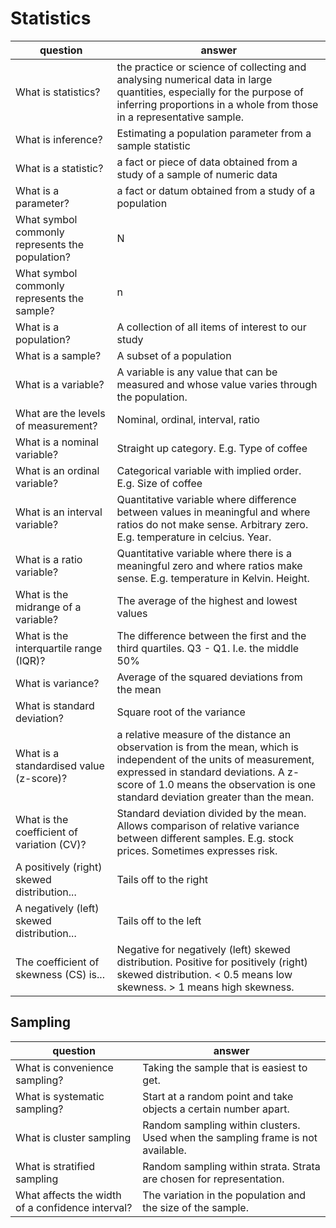 Statistics
==========

| question | answer |
| ----- | ------ |
| What is statistics? | the practice or science of collecting and analysing numerical data in large quantities, especially for the purpose of inferring proportions in a whole from those in a representative sample. |
| What is inference? | Estimating a population parameter from a sample statistic |
| What is a statistic? | a fact or piece of data obtained from a study of a sample of numeric data |
| What is a parameter? | a fact or datum obtained from a study of a population |  
| What symbol commonly represents the population? | N |
| What symbol commonly represents the sample? | n |
| What is a population? | A collection of all items of interest to our study |
| What is a sample? | A subset of a population |
| What is a variable? | A variable is any value that can be measured and whose value varies through the population. |
| What are the levels of measurement? | Nominal, ordinal, interval, ratio |
| What is a nominal variable? | Straight up category. E.g. Type of coffee |
| What is an ordinal variable? | Categorical variable with implied order. E.g. Size of coffee |
| What is an interval variable? | Quantitative variable where difference between values in meaningful and where ratios do not make sense. Arbitrary zero. E.g. temperature in celcius. Year. |
| What is a ratio variable? | Quantitative variable where there is a meaningful zero and where ratios make sense. E.g. temperature in Kelvin. Height. |
| What is the midrange of a variable? | The average of the highest and lowest values |
| What is the interquartile range (IQR)? | The difference between the first and the third quartiles. Q3 - Q1. I.e. the middle 50% |
| What is variance? | Average of the squared deviations from the mean |
| What is standard deviation? | Square root of the variance |
| What is a standardised value (z-score)? | a relative measure of the distance an observation is from the mean, which is independent of the units of measurement, expressed in standard deviations. A z-score of 1.0 means the observation is one standard deviation greater than the mean. |
| What is the coefficient of variation (CV)? | Standard deviation divided by the mean. Allows comparison of relative variance between different samples. E.g. stock prices. Sometimes expresses risk. |
| A positively (right) skewed distribution... | Tails off to the right |
| A negatively (left) skewed distribution... | Tails off to the left |
| The coefficient of skewness (CS) is... | Negative for negatively (left) skewed distribution. Positive for positively (right) skewed distribution. < 0.5 means low skewness. > 1 means high skewness. | 

Sampling
-------

| question | answer |
| ----- | ------ |
| What is convenience sampling? | Taking the sample that is easiest to get. |
| What is systematic sampling? | Start at a random point and take objects a certain number apart. |
| What is cluster sampling | Random sampling within clusters. Used when the sampling frame is not available. |
| What is stratified sampling | Random sampling within strata. Strata are chosen for representation. |
| What affects the width of a confidence interval? | The variation in the population and the size of the sample. |

